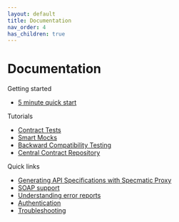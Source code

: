 ```yaml
---
layout: default
title: Documentation
nav_order: 4
has_children: true
---
```


# Documentation

Getting started
* [5 minute quick start](/getting_started.html)

Tutorials
* [Contract Tests](/documentation/contract_tests.html)
* [Smart Mocks](/documentation/service_virtualization_tutorial.html)
* [Backward Compatibility Testing](/documentation/backward_compatibility.html)
* [Central Contract Repository](/documentation/central_contract_repository.html)

Quick links
* [Generating API Specifications with Specmatic Proxy](/documentation/authoring_contracts.html)
* [SOAP support](/documentation/soap.html)
* [Understanding error reports](/documentation/reading_reports.html)
* [Authentication](/documentation/authentication.html)
* [Troubleshooting](/documentation/troubleshooting.html)
